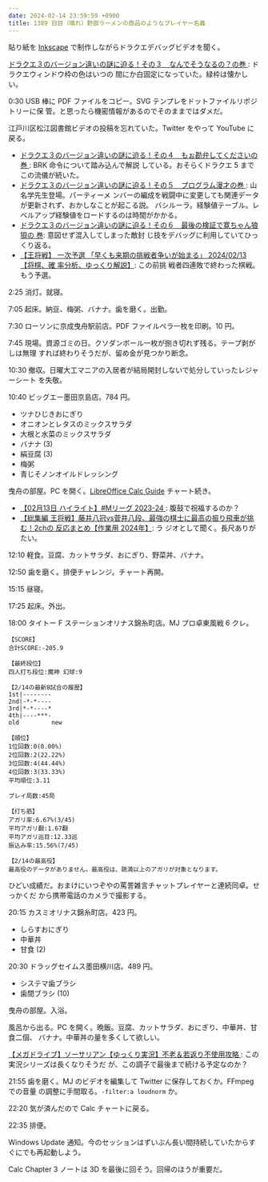 ```yaml
---
date: 2024-02-14 23:59:59 +0900
title: 1389 日目（晴れ）野郎ラーメンの商品のようなプレイヤー名義
---
```


貼り紙を [Inkscape] で制作しながらドラクエデバッグビデオを聞く。

[ドラクエ３のバージョン違いの謎に迫る！その３　なんでそうなるの？の巻
](https://www.youtube.com/watch?v=hO_hctR4-d8): ドラクエウィンドウ枠の色はいつの
間にか白固定になっていた。緑枠は懐かしい。

0:30 USB 棒に PDF ファイルをコピー。SVG テンプレをドットファイルリポジトリーに保
管。と思ったら機密情報があるのでそのままではダメだ。

江戸川区松江図書館ビデオの投稿を忘れていた。Twitter をやって YouTube に戻る。

* [ドラクエ３のバージョン違いの謎に迫る！その４　もぉ勘弁してくださいの巻
  ](https://www.youtube.com/watch?v=E_pHYE3CWcc): BRK 命令について踏み込んで解説
  している。おそらくドラクエ 5 までこの流儀が続いた。
* [ドラクエ３のバージョン違いの謎に迫る！その５　プログラム漫才の巻
  ](https://www.youtube.com/watch?v=rmtmDKXD084): 山名学先生登場。パーティーメ
  ンバーの編成を戦闘中に変更しても関連データが更新されず、おかしなことが起こる説。
  バシルーラ。経験値テーブル。レベルアップ経験値をロードするのは時間がかかる。
* [ドラクエ３のバージョン違いの謎に迫る！その６　最後の検証で寛ちゃん狼狽の
  巻](https://www.youtube.com/watch?v=J0-j1JXQK4M): 意図せず混入してしまった敵封
  じ技をデバッグに利用していてひっくり返る。
* [【王将戦】 一次予選 「早くも来期の挑戦者争いが始まる」 2024/02/13 【将棋、確
  率分析、ゆっくり解説】](https://www.youtube.com/watch?v=dZjpJHfOOUk): この前挑
  戦者四連敗で終わった棋戦。もう予選。

2:25 消灯。就寝。

7:05 起床。納豆、梅粥、バナナ。歯を磨く。出勤。

7:30 ローソンに京成曳舟駅前店。PDF ファイルペラ一枚を印刷。10 円。

7:45 現場。資源ゴミの日。クソダンボール一枚が捌き切れず残る。テープ剥がしは無理
すれば終わりそうだが、留め金が見つかり断念。

10:30 撤収。日曜大工マニアの入居者が結局開封しないで処分していったレジャーシート
を失敬。

10:40 ビッグエー墨田京島店。784 円。

* ツナひじきおにぎり
* オニオンとレタスのミックスサラダ
* 大根と水菜のミックスサラダ
* バナナ (3)
* 絹豆腐 (3)
* 梅粥
* 青じそノンオイルドレッシング

曳舟の部屋。PC を開く。[LibreOffice Calc Guide] チャート続き。

* [【02月13日 ハイライト】#Mリーグ 2023-24
  ](https://www.youtube.com/watch?v=c1wN95mO20Q): 腹鼓で祝福するのか？
* [【総集編 王将戦】藤井八冠vs菅井八段、最強の棋士に最高の振り飛車が挑む！2chの
  反応まとめ【作業用 2024年】](https://www.youtube.com/watch?v=SuODkDy3nb0): ラ
  ジオとして聞く。長尺ありがたい。

12:10 軽食。豆腐、カットサラダ、おにぎり、野菜丼、バナナ。

12:50 歯を磨く。排便チャレンジ。チャート再開。

15:15 昼寝。

17:25 起床。外出。

18:00 タイトー F ステーションオリナス錦糸町店。MJ プロ卓東風戦 6 クレ。

```text
【SCORE】
合計SCORE:-205.9

【最終段位】
四人打ち段位:魔神 幻球:9

【2/14の最新8試合の履歴】
1st|--------
2nd|-*-*----
3rd|*-*----*
4th|----***-
old         new

【順位】
1位回数:0(0.00%)
2位回数:2(22.22%)
3位回数:4(44.44%)
4位回数:3(33.33%)
平均順位:3.11

プレイ局数:45局

【打ち筋】
アガリ率:6.67%(3/45)
平均アガリ翻:1.67翻
平均アガリ巡目:12.33巡
振込み率:15.56%(7/45)

【2/14の最高役】
最高役のデータがありません。最高役は、跳満以上のアガリが対象となります。
```

ひどい成績だ。おまけにいつぞやの罵詈雑言チャットプレイヤーと連続同卓。せっかくだ
から携帯電話のカメラで撮影する。

20:15 カスミオリナス錦糸町店。423 円。

* しらすおにぎり
* 中華丼
* 甘食 (2)

20:30 ドラッグセイムス墨田横川店。489 円。

* システマ歯ブラシ
* 歯間ブラシ (10)

曳舟の部屋。入浴。

風呂から出る。PC を開く。晩飯。豆腐、カットサラダ、おにぎり、中華丼、甘食二個、
バナナ。中華丼の量を多くして欲しい。

[【メガドライブ】ソーサリアン【ゆっくり実況】不老＆若返り不使用攻略
](https://www.youtube.com/watch?v=X0QvZp73LuM): この実況シリーズは長くなりそうだ
が、この調子で最後まで続ける予定なのか？

21:55 歯を磨く。MJ のビデオを編集して Twitter に保存しておくか。FFmpeg での音量
の調整に手間取る。`-filter:a loudnorm` か。

22:20 気が済んだので Calc チャートに戻る。

22:35 排便。

Windows Update 通知。今のセッションはずいぶん長い間持続していたからすぐにでも再起動しよう。

Calc Chapter 3 ノートは 3D を最後に回そう。回帰のほうが重要だ。

[Inkscape]: <https://inkscape.org/>
[LibreOffice Calc Guide]: https://documentation.libreoffice.org/en/english-documentation/calc/
